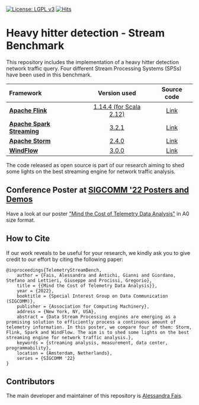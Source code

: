 [![License: LGPL v3](https://img.shields.io/badge/License-LGPL%20v3-blue.svg)](https://www.gnu.org/licenses/lgpl-3.0)
[![Hits](https://hits.seeyoufarm.com/api/count/incr/badge.svg?url=https%3A%2F%2Fgithub.com%2Falefais%2Fpacket-streaming-bench-sigcomm22poster&count_bg=%2379C83D&title_bg=%23555555&icon=&icon_color=%23E7E7E7&title=Hits&edge_flat=false)](https://hits.seeyoufarm.com)

# Heavy hitter detection - Stream Benchmark

This repository includes the implementation of a heavy hitter detection network traffic query. Four different Stream Processing Systems (SPSs) have been used in this benchmark.

| **Framework** | **Version used** | **Source code** |
| :--- | :---: | :---: |
|**[Apache Flink](https://flink.apache.org/)**|[1.14.4 (for Scala 2.12)](https://flink.apache.org/news/2022/03/11/release-1.14.4.html)|[Link](https://github.com/apache/flink)|
|**[Apache Spark Streaming](https://spark.apache.org/streaming/)**|[3.2.1](https://spark.apache.org/releases/spark-release-3-2-1.html)|[Link](https://github.com/apache/spark)|
|**[Apache Storm](https://storm.apache.org/)**|[2.4.0](https://storm.apache.org/2022/03/25/storm240-released.html)|[Link](https://github.com/apache/storm)|
|**[WindFlow](https://paragroup.github.io/WindFlow/)**|[3.0.0](https://github.com/ParaGroup/WindFlow/releases/tag/3.0.0)|[Link](https://github.com/ParaGroup/WindFlow)|

The code released as open source is part of our research aiming to shed some lights on the best streaming engine for network traffic analysis.

## Conference Poster at [SIGCOMM '22 Posters and Demos](https://conferences.sigcomm.org/sigcomm/2022/cf-posters.html)
Have a look at our poster ["Mind the Cost of Telemetry Data Analysis"](https://github.com/alefais/packet-streaming-bench-sigcomm22poster/blob/master/Fais-sigcomm22posters-poster63-A0.pdf) in A0 size format.

## How to Cite
If our work reveals to be useful for your research, we kindly ask you to give credit to our effort by citing the following paper:
```
@inproceedings{TelemetryStreamBench,
    author = {Fais, Alessandra and Antichi, Gianni and Giordano, Stefano and Lettieri, Giuseppe and Procissi, Gregorio},
    title = {{Mind the Cost of Telemetry Data Analysis}},
    year = {2022},
    booktitle = {Special Interest Group on Data Communication (SIGCOMM)},
    publisher = {Association for Computing Machinery},
    address = {New York, NY, USA},
    abstract = {Data Stream Processing engines are emerging as a promising solution to efficiently process a continuous amount of telemetry information. In this poster, we compare four of them: Storm, Flink, Spark and WindFlow. The aim is to shed some lights on the best streaming engine for network traffic analysis.},
    keywords = {streaming analysis, measurement, data center, programmability},
    location = {Amsterdam, Netherlands},
    series = {SIGCOMM '22}
}
```
<!-- 
    url = {https://doi.org/10.1145/3546037.3546052},
    doi = {10.1145/3546037.3546052}, 
-->

## Contributors
The main developer and maintainer of this repository is [Alessandra Fais](mailto:alessandra.fais@phd.unipi.it).
